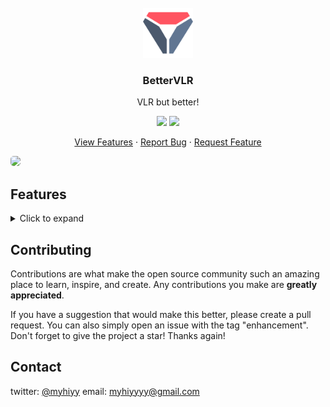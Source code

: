 <!-- PROJECT LOGO -->
<br/>
<div align="center">
  <a href="https://github.com/myhiy/BetterVLR">
    <img src="public/logo.png" alt="Logo" width="80" height="80">
  </a>

  <h3 align="center">BetterVLR</h3>
  <p align="center">
    VLR but better!
    <p align="center">
      <a href="https://chrome.google.com/webstore/detail/bettervlr/cmdelclhhmllfeciclafkfafhcjggple"><img src="https://i.imgur.com/b6al3Pc.png"></a>
      <a href="https://addons.mozilla.org/firefox/addon/bettervlr"><img src="https://i.imgur.com/xIe2Ak9.png"></a>
    </p>
    <a href="https://github.com/myhiy/BetterVLR#features">View Features</a>
    ·
    <a href="https://github.com/myhiy/BetterVLR/issues">Report Bug</a>
    ·
    <a href="https://github.com/myhiy/BetterVLR/issues">Request Feature</a>
  </p>
</div>

<!-- ABOUT THE PROJECT -->

<a href="https://github.com/myhiy/BetterVLR"><img src="https://i.imgur.com/sLF5G5L.png" style="border-radius: 5px;"></a>

## Features

<details>
<summary>Click to expand</summary><br></br>

- Map Win Percentage

<img src="https://i.imgur.com/jU6mFeK.png" style="border-radius: 5px;">

- Past Players

<img src="https://i.imgur.com/5EhajyN.png" style="border-radius: 5px;">

- Highlight teams in the bracket

<img src="https://i.imgur.com/OLYpFUA.png" style="border-radius: 5px;">

- OP (Original Poster) badge

<img src="https://i.imgur.com/dMMzsfU.png" style="border-radius: 5px;">

- Image Preview

<img src="https://i.imgur.com/r23m8sg.png" style="border-radius: 5px;">

- Tweets Preview

<img src="https://i.imgur.com/mFX2p5A.png" style="border-radius: 5px;">

- Tooltips

<img src="https://i.imgur.com/SBQyBEb.png" style="border-radius: 5px;">

- Block Users

<img src="https://i.imgur.com/wXlWEmc.png" style="border-radius: 5px;">

</details>

<!-- CONTRIBUTING -->

## Contributing

Contributions are what make the open source community such an amazing place to learn, inspire, and create. Any contributions you make are **greatly appreciated**.

If you have a suggestion that would make this better, please create a pull request. You can also simply open an issue with the tag "enhancement".
Don't forget to give the project a star! Thanks again!

<!-- CONTACT -->

## Contact

twitter: [@myhiyy](https://twitter.com/myhiyy)
email: myhiyyyy@gmail.com
